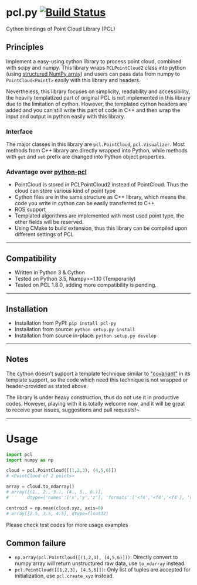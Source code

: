 # pcl.py [![Build Status](https://api.travis-ci.com/cmpute/pcl.py.svg?branch=master)](https://travis-ci.com/cmpute/pcl.py)
<!-- [![Coverage Status](https://coveralls.io/repos/github/cmpute/pcl.py/badge.svg)](https://coveralls.io/github/cmpute/pcl.py) -->

Cython bindings of Point Cloud Library (PCL)

## Principles
Implement a easy-using cython library to process point cloud, combined with scipy and numpy. This library wraps `PCLPointCloud2` class into python (using [structured NumPy array](https://docs.scipy.org/doc/numpy/user/basics.rec.html)) and users can pass data from numpy to `PointCloud<PointT>` easily with this library and headers.

Nevertheless, this library focuses on simplicity, readability and accessibility, the heavily templatized part of original PCL is not implemented in this library due to the limitation of cython. However, the templated cython headers are added and you can still write this part of code in C++ and then wrap the input and output in python easily with this library.  

### Interface
The major classes in this library are `pcl.PointCloud`, `pcl.Visualizer`. Most methods from C++ library are directly wrapped into Python, while methods with `get` and `set` prefix are changed into Python object properties.

### Advantage over [python-pcl](https://github.com/strawlab/python-pcl/)
- PointCloud is stored in PCLPointCloud2 instead of PointCloud<PointT>. Thus the cloud can store various kind of point type
- Cython files are in the same structure as C++ library, which means the code you write in cython can be easily transferred to C++
- ROS support
- Templated algorithms are implemented with most used point type, the other fields will be reserved.
- Using CMake to build extension, thus this library can be compiled upon different settings of PCL

------------------------

## Compatibility
- Written in Python 3 & Cython
- Tested on Python 3.5, Numpy>=1.10 (Temporarily)
- Tested on PCL 1.8.0, adding more compatibility is pending.

------------------------

## Installation

- Installation from PyPI: `pip install pcl-py`
- Installation from source: `python setup.py install`
- Installation from source in-place: `python setup.py develop`

------------------------

## Notes
The cython doesn't support a template technique similar to ["covariant"](https://en.wikipedia.org/wiki/Covariance_and_contravariance_(computer_science)) in its template support, so the code which need this technique is not wrapped or header-provided as stated above.

The library is under heavy construction, thus do not use it in productive codes. However, playing with it is totally welcome now, and it will be great to receive your issues, suggestions and pull requests!~

-------------------------

# Usage

```python
import pcl
import numpy as np

cloud = pcl.PointCloud([(1,2,3), (4,5,6)])
# <PointCloud of 2 points>

array = cloud.to_ndarray()
# array([(1., 2., 3.), (4., 5., 6.)],
#       dtype={'names':['x','y','z'], 'formats':['<f4','<f4','<f4'], 'offsets':[0,4,8], 'itemsize':16})

centroid = np.mean(cloud.xyz, axis=0)
# array([2.5, 3.5, 4.5], dtype=float32)
```

Please check test codes for more usage examples

## Common failure
- `np.array(pcl.PointCloud([(1,2,3), (4,5,6)]))`: Directly convert to numpy array will return unstructured raw data, use `to_ndarray` instead.
- `pcl.PointCloud([[1,2,3], [4,5,6]])`: Only list of tuples are accepted for initialization, use `pcl.create_xyz` instead.
